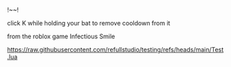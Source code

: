 !~<Scripts Are Copyrighted>~!

click K while holding your bat to remove cooldown from it

from the roblox game Infectious Smile

https://raw.githubusercontent.com/refullstudio/testing/refs/heads/main/Test.lua
